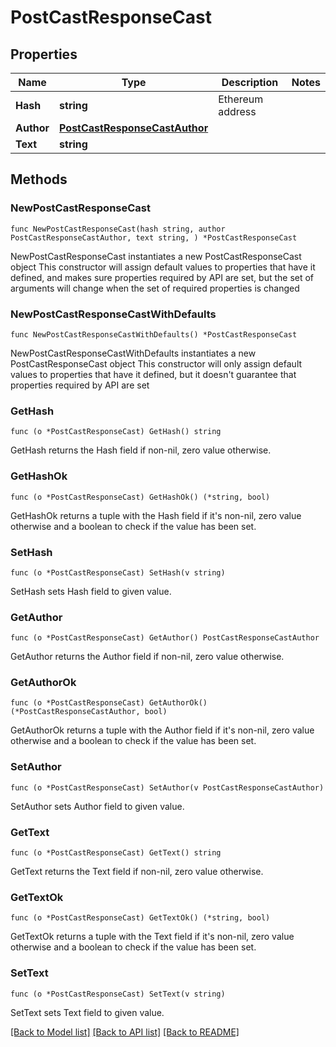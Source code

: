 # PostCastResponseCast

## Properties

Name | Type | Description | Notes
------------ | ------------- | ------------- | -------------
**Hash** | **string** | Ethereum address | 
**Author** | [**PostCastResponseCastAuthor**](PostCastResponseCastAuthor.md) |  | 
**Text** | **string** |  | 

## Methods

### NewPostCastResponseCast

`func NewPostCastResponseCast(hash string, author PostCastResponseCastAuthor, text string, ) *PostCastResponseCast`

NewPostCastResponseCast instantiates a new PostCastResponseCast object
This constructor will assign default values to properties that have it defined,
and makes sure properties required by API are set, but the set of arguments
will change when the set of required properties is changed

### NewPostCastResponseCastWithDefaults

`func NewPostCastResponseCastWithDefaults() *PostCastResponseCast`

NewPostCastResponseCastWithDefaults instantiates a new PostCastResponseCast object
This constructor will only assign default values to properties that have it defined,
but it doesn't guarantee that properties required by API are set

### GetHash

`func (o *PostCastResponseCast) GetHash() string`

GetHash returns the Hash field if non-nil, zero value otherwise.

### GetHashOk

`func (o *PostCastResponseCast) GetHashOk() (*string, bool)`

GetHashOk returns a tuple with the Hash field if it's non-nil, zero value otherwise
and a boolean to check if the value has been set.

### SetHash

`func (o *PostCastResponseCast) SetHash(v string)`

SetHash sets Hash field to given value.


### GetAuthor

`func (o *PostCastResponseCast) GetAuthor() PostCastResponseCastAuthor`

GetAuthor returns the Author field if non-nil, zero value otherwise.

### GetAuthorOk

`func (o *PostCastResponseCast) GetAuthorOk() (*PostCastResponseCastAuthor, bool)`

GetAuthorOk returns a tuple with the Author field if it's non-nil, zero value otherwise
and a boolean to check if the value has been set.

### SetAuthor

`func (o *PostCastResponseCast) SetAuthor(v PostCastResponseCastAuthor)`

SetAuthor sets Author field to given value.


### GetText

`func (o *PostCastResponseCast) GetText() string`

GetText returns the Text field if non-nil, zero value otherwise.

### GetTextOk

`func (o *PostCastResponseCast) GetTextOk() (*string, bool)`

GetTextOk returns a tuple with the Text field if it's non-nil, zero value otherwise
and a boolean to check if the value has been set.

### SetText

`func (o *PostCastResponseCast) SetText(v string)`

SetText sets Text field to given value.



[[Back to Model list]](../README.md#documentation-for-models) [[Back to API list]](../README.md#documentation-for-api-endpoints) [[Back to README]](../README.md)


